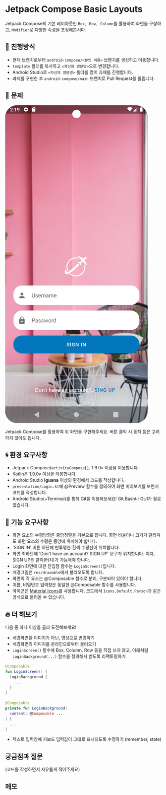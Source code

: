 # Jetpack Compose Basic Layouts
Jetpack Compose의 기본 레이아웃인 `Box, Row, Column`를 활용하여 화면을 구성하고, `Modifier`로 다양한 속성을 조정해봅시다.

## 📐 진행방식
- 현재 브랜치로부터 `android-compose/<본인 이름>` 브랜치를 생성하고 이동합니다.
- `template` 폴더를 복사하고 `<자신의 영문명>`으로 변경합니다.
- Android Studio로 `<자신의 영문명>` 폴더를 열어 과제를 진행합니다.
- 과제를 구현한 후 `android-compose/main` 브랜치로 Pull Request를 올립니다.

## 📑 문제
![problem-screen](./resource/result.png)  

Jetpack Compose를 활용하여 위 화면을 구현해주세요. 버튼 클릭 시 동작 등은 고려하지 않아도 됩니다.

## 🌀 환경 요구사항
- Jetpack Compose(`activityCompose`)는 1.9.0v 이상을 이용합니다.
- Kotlin은 1.9.0v 이상을 이용합니다.
- Android Studio **Iguana** 이상의 환경에서 코드를 작성합니다.
- `presentation/Login.kt`에 @Preview 함수를 정의하여 화면 미리보기를 보면서 코드를 작성합니다.
- Android Studio(+Terminal)를 통해 Git을 이용해보세요! Git Bash나 GUI가 필요없습니다. 

## 🧸 기능 요구사항
- 화면 요소의 수평방향은 중앙정렬을 기본으로 합니다. 화면 비율이나 크기가 달라져도 화면 요소의 수평은 중앙에 위치해야 합니다.
- 'SIGN IN' 버튼 하단에 반투명한 흰색 수평선이 위치합니다.
- 화면 최하단에 'Don't have an account? SIGN UP' 문구가 위치합니다. 이때, SIGN UP은 클릭(터치)가 가능해야 합니다.
- Login 화면에 대한 진입점 함수는 `LoginScreen()`입니다. 
- 배경그림은 `res/drawable`에서 불러오도록 합니다.
- 화면의 각 요소는 @Composable 함수로 분리, 구분되어 있어야 합니다.
- 이름, 비밀번호 입력창은 동일한 @Composable 함수를 사용합니다.
- 아이콘은 [Material Icons](https://fonts.google.com/icons)를 사용합니다. 코드에서 `Icons.Default.Person`과 같은 방식으로 불러올 수 있습니다. 

## 🔥 더 해보기
다음 중 하나 이상을 골라 도전해보세요!

- 배경화면을 이미지가 아닌, 영상으로 변경하기
- 배경화면의 이미지를 온라인으로부터 불러오기
- `LoginScreen()` 함수에 Box, Column, Row 등을 직접 쓰지 않고, 아래처럼 `LoginBackground(...)` 함수를 정의해서 받도록 리팩토링하기
```kotlin
@Composable
fun LoginScreen() {
  LoginBackground {
    ...
  }
}

@Composable
private fun LoginBackground(
  content: @Composable ...
) {
  ...
}
```
- 텍스트 입력창에 키보드 입력값이 그대로 표시되도록 수정하기 (remember, state)

## 궁금점과 질문
(코드를 작성하면서 자유롭게 적어주세요)

## 메모

